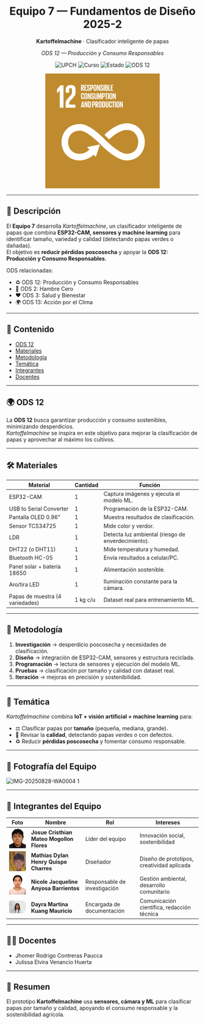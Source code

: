 <!-- Encabezado -->
<h1 align="center">Equipo 7 — Fundamentos de Diseño 2025-2</h1>
<p align="center"><b>Kartoffelmachine</b> · Clasificador inteligente de papas</p>
<p align="center">
  <em>ODS 12 — Producción y Consumo Responsables</em>
</p>

<p align="center">
  <img alt="UPCH" src="https://img.shields.io/badge/Universidad-UPCH-0B7A75?style=flat-square">
  <img alt="Curso" src="https://img.shields.io/badge/Curso-Fundamentos%20de%20Diseño-1F2937?style=flat-square">
  <img alt="Estado" src="https://img.shields.io/badge/Estado-En%20desarrollo-334155?style=flat-square">
  <img alt="ODS 12" src="https://img.shields.io/badge/ODS-12-DAA520?style=flat-square">
</p>
<p align="center">
  <img src="recursos/imagenes/ODS12.gif" alt="ODS 12 - Producción y consumo responsables" width="300"/>
</p>

---

## 🧭 Descripción
El **Equipo 7** desarrolla *Kartoffelmachine*, un clasificador inteligente de papas que combina **ESP32-CAM, sensores y machine learning** para identificar tamaño, variedad y calidad (detectando papas verdes o dañadas).  
El objetivo es **reducir pérdidas poscosecha** y apoyar la **ODS 12: Producción y Consumo Responsables**.

ODS relacionadas:  
- ♻️ ODS 12: Producción y Consumo Responsables  
- 🌾 ODS 2: Hambre Cero  
- ❤️ ODS 3: Salud y Bienestar  
- 🌍 ODS 13: Acción por el Clima  

---

## 📑 Contenido
- [ODS 12](#🌍-ods-12)  
- [Materiales](#🛠️-materiales)  
- [Metodología](#🧩-metodología)  
- [Temática](#🎯-temática)  
- [Integrantes](#👥-integrantes)  
- [Docentes](#👩‍🏫-docentes)  

---

## 🌍 ODS 12
La **ODS 12** busca garantizar producción y consumo sostenibles, minimizando desperdicios.  
*Kartoffelmachine* se inspira en este objetivo para mejorar la clasificación de papas y aprovechar al máximo los cultivos.

---

## 🛠️ Materiales
| Material | Cantidad | Función |
|----------|----------|---------|
| ESP32-CAM | 1 | Captura imágenes y ejecuta el modelo ML. |
| USB to Serial Converter | 1 | Programación de la ESP32-CAM. |
| Pantalla OLED 0.96" | 1 | Muestra resultados de clasificación. |
| Sensor TCS34725 | 1 | Mide color y verdor. |
| LDR | 1 | Detecta luz ambiental (riesgo de enverdecimiento). |
| DHT22 (o DHT11) | 1 | Mide temperatura y humedad. |
| Bluetooth HC-05 | 1 | Envía resultados a celular/PC. |
| Panel solar + batería 18650 | 1 | Alimentación sostenible. |
| Aro/tira LED | 1 | Iluminación constante para la cámara. |
| Papas de muestra (4 variedades) | 1 kg c/u | Dataset real para entrenamiento ML. |

---

## 🧩 Metodología
1. **Investigación** → desperdicio poscosecha y necesidades de clasificación.  
2. **Diseño** → integración de ESP32-CAM, sensores y estructura reciclada.  
3. **Programación** → lectura de sensores y ejecución del modelo ML.  
4. **Pruebas** → clasificación por tamaño y calidad con dataset real.  
5. **Iteración** → mejoras en precisión y sostenibilidad.  

---

## 🎯 Temática
*Kartoffelmachine* combina **IoT + visión artificial + machine learning** para:  
- ⚖️ Clasificar papas por **tamaño** (pequeña, mediana, grande).  
- 👀 Revisar la **calidad**, detectando papas verdes o con defectos.  
- ♻️ Reducir **pérdidas poscosecha** y fomentar consumo responsable.  

---

## 📸 Fotografía del Equipo
![IMG-20250828-WA0004 1](https://github.com/user-attachments/assets/0a4e330e-6d46-49d8-8c06-36d7d69c9a28)

---

## 👥 Integrantes del Equipo  

| Foto                                                                 | Nombre                                | Rol                          | Intereses                                      |
|----------------------------------------------------------------------|---------------------------------------|------------------------------|------------------------------------------------|
| <img src="recursos/imagenes/Josue.jpg" alt="Josue" width="80"/>    | **Josue Cristhian Mateo Mogollon Flores** | Líder del equipo            | Innovación social, sostenibilidad              |
| <img src="recursos/imagenes/DylanXD.jpg" alt="Dylan" width="80"/>  | **Mathias Dylan Henry Quispe Charres**  | Diseñador                   | Diseño de prototipos, creatividad aplicada     |
| <img src="recursos/imagenes/Foto1.jpg" alt="Nicole" width="80"/>   | **Nicole Jacqueline Anyosa Barrientos** | Responsable de investigación | Gestión ambiental, desarrollo comunitario      |
| <img src="recursos/imagenes/Dayra.jpg" alt="Dayra" width="80"/>    | **Dayra Martina Kuang Mauricio**        | Encargada de documentación  | Comunicación científica, redacción técnica     |

---

## 👩‍🏫 Docentes
- Jhomer Rodrigo Contreras Paucca  
- Julissa Elvira Venancio Huerta  

---

## 📝 Resumen
El prototipo **Kartoffelmachine** usa **sensores, cámara y ML** para clasificar papas por tamaño y calidad, apoyando el consumo responsable y la sostenibilidad agrícola.
